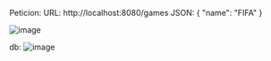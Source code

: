
Peticion:
URL: http://localhost:8080/games
JSON:
{
    "name": "FIFA"
}

![image](https://github.com/user-attachments/assets/0fe90e38-09fe-4714-aa17-cedd1c61f0d1)


db:
![image](https://github.com/user-attachments/assets/2acad20f-43bc-44cf-acf9-71568ed56359)
